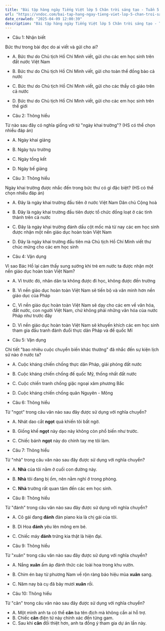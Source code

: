 ```yaml
---
title: "Bài tập hàng ngày Tiếng Việt lớp 5 Chân trời sáng tạo - Tuần 5 - Thứ 4 gồm các câu hỏi tổng hợp nội dung Đọc hiểu văn bản và Luyện từ và câu được học ở Tuần 5 trong chương trình Tiếng Việt lớp 5 Tập 1 Chân trời sáng tạo."
url: "https://vndoc.com/bai-tap-hang-ngay-tieng-viet-lop-5-chan-troi-sang-tao-tuan-5-thu-4-327365"
date_crawled: "2025-04-09 12:00:39"
description: "Bài tập hàng ngày Tiếng Việt lớp 5 Chân trời sáng tạo - Tuần 5 - Thứ 4 gồm các câu hỏi tổng hợp nội dung Đọc hiểu văn bản và Luyện từ và câu được học ở Tuần 5 trong chương trình Tiếng Việt lớp 5 Tập 1 Chân trời sáng tạo."
---
```


* Câu 1:  Nhận biết

Bức thư trong bài đọc do ai viết và gửi cho ai?

  * A. Bức thư do Chủ tịch Hồ Chí Minh viết, gửi cho các em học sinh trên đất nước Việt Nam 
  * B. Bức thư do Chủ tịch Hồ Chí Minh viết, gửi cho toàn thể đồng bào cả nước 
  * C. Bức thư do Chủ tịch Hồ Chí Minh viết, gửi cho các thầy cô giáo trên cả nước 
  * D. Bức thư do Chủ tịch Hồ Chí Minh viết, gửi cho các em học sinh trên thế giới 



* Câu 2:  Thông hiểu

Từ nào sau đây có nghĩa giống với từ "ngày khai trường"? (HS có thể chọn nhiều đáp án)

  * A. Ngày khai giảng 
  * B. Ngày tựu trường 
  * C. Ngày tổng kết 
  * D. Ngày bế giảng 



* Câu 3:  Thông hiểu

Ngày khai trường được nhắc đến trong bức thư có gì đặc biệt? (HS có thể chọn nhiều đáp án)

  * A. Đây là ngày khai trường đầu tiên ở nước Việt Nam Dân chủ Cộng hoà 
  * B. Đây là ngày khai trường đầu tiên được tổ chức đồng loạt ở các tỉnh thành trên cả nước 
  * C. Đây là ngày khai trường đánh dấu cột mốc mà từ nay các em học sinh được nhận một nền giáo dục hoàn toàn Việt Nam 
  * D. Đây là ngày khai trường đầu tiên mà Chủ tịch Hồ Chí Minh viết thư chúc mừng cho các em học sinh 



* Câu 4:  Vận dụng

Vì sao Bác Hồ lại cảm thấy sung sướng khi trẻ em nước ta được nhận một nền giáo dục hoàn toàn Việt Nam?

  * A. Vì trước đó, nhân dân ta không được đi học, không được đến trường 
  * B. Vì nền giáo dục hoàn toàn Việt Nam sẽ tiến bộ và văn minh hơn nền giáo dục của Pháp 
  * C. Vì nền giáo dục hoàn toàn Việt Nam sẽ dạy cho các em về văn hóa, đất nước, con người Việt Nam, chứ không phải những văn hóa của nước Pháp như trước đây 
  * D. Vì nền giáo dục hoàn toàn Việt Nam sẽ khuyến khích các em học sinh tham gia đấu tranh đánh đuổi thực dân Pháp và đế quốc Mĩ 



* Câu 5:  Vận dụng

Chi tiết "bao nhiêu cuộc chuyển biến khác thường" đã nhắc đến sự kiện lịch sử nào ở nước ta?

  * A. Cuộc kháng chiến chống thực dân Pháp, giải phóng đất nước 
  * B. Cuộc kháng chiến chống đế quốc Mỹ, thống nhất đất nước 
  * C. Cuộc chiến tranh chống giặc ngoại xâm phương Bắc 
  * D. Cuộc kháng chiến chống quân Nguyên - Mông 



* Câu 6:  Thông hiểu

Từ "ngọt" trong câu văn nào sau đây được sử dụng với nghĩa chuyển?

  * A. Nhát dao cắt **ngọt** quá khiến tôi bất ngờ. 
  * B. Giống khế **ngọt** này dạo này không còn phổ biến như trước. 
  * C. Chiếc bánh **ngọt** này do chính tay mẹ tôi làm. 



* Câu 7:  Thông hiểu

Từ "nhà" trong câu văn nào sau đây được sử dụng với nghĩa chuyển?

  * A. **Nhà** của tôi nằm ở cuối con đường này. 
  * B. **Nhà** tôi đang bị ốm, nên nằm nghỉ ở trong phòng. 
  * C. **Nhà** trường rất quan tâm đến các em học sinh. 



* Câu 8:  Thông hiểu

Từ "đánh" trong câu văn nào sau đây được sử dụng với nghĩa chuyển?

  * A. Cô gái đang **đánh** đàn piano kia là chị gái của tôi. 
  * B. Dì Hoa **đánh** yêu lên mông em bé. 
  * C. Chiếc máy **đánh** trứng kia thật là hiện đại. 



* Câu 9:  Thông hiểu

Từ "xuân" trong câu văn nào sau đây được sử dụng với nghĩa chuyển?

  * A. Nắng **xuân** ấm áp đánh thức các loài hoa trong khu vườn. 
  * B. Chim én bay từ phương Nam về rộn ràng báo hiệu mùa **xuân** sang. 
  * C. Năm nay bà cụ đã bảy mươi **xuân** rồi. 



* Câu 10:  Thông hiểu

Từ "cân" trong câu văn nào sau đây được sử dụng với nghĩa chuyển?

  * A. Một mình anh ta có thể **cân** ba tên địch mà không cần ai hỗ trợ. 
  * B. Chiếc **cân** điện tử này chính xác đến từng gam. 
  * C. Sau khi **cân** đối thiệt hơn, anh ta đồng ý tham gia dự án lần này. 


